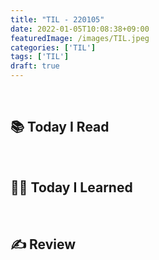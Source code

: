 ```yaml
---
title: "TIL - 220105"
date: 2022-01-05T10:08:38+09:00
featuredImage: /images/TIL.jpeg
categories: ['TIL']
tags: ['TIL']
draft: true
---
```



<!--more-->

<br>

## 📚 Today I Read

<br>

## 👨‍💻 Today I Learned


<br>

## ✍ Review